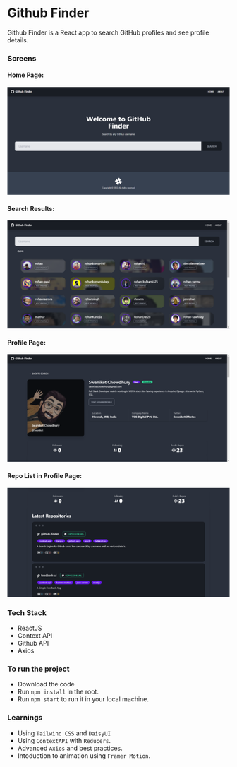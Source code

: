 # Github Finder

Github Finder is a React app to search GitHub profiles and see profile details.

### Screens

#### Home Page: 

![](screenshots/home.png)

#### Search Results: 

![](screenshots/search_result.png)

#### Profile Page: 

![](screenshots/profile.png)

#### Repo List in Profile Page: 

![](screenshots/profile_repos.png)

### Tech Stack

- ReactJS
- Context API
- Github API
- Axios

### To run the project

- Download the code
- Run `npm install` in the root.
- Run `npm start` to run it in your local machine.

### Learnings

- Using `Tailwind CSS` and `DaisyUI`
- Using `ContextAPI` with `Reducers`.
- Advanced `Axios` and best practices.
- Intoduction to animation using `Framer Motion`.
